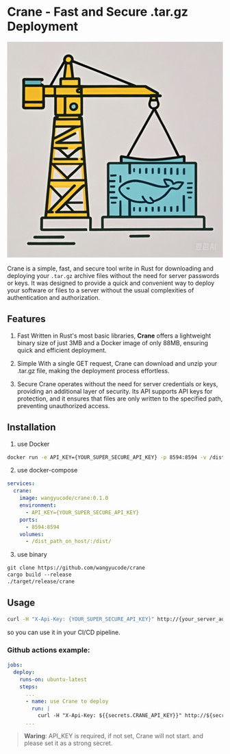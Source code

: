 # Crane - Fast and Secure .tar.gz Deployment

![Crane](logo.jpg)

Crane is a simple, fast, and secure tool write in Rust for downloading and deploying your `.tar.gz` archive files without the need for server passwords or keys. It was designed to provide a quick and convenient way to deploy your software or files to a server without the usual complexities of authentication and authorization.

## Features
1. Fast Written in Rust's most basic libraries, **Crane** offers a lightweight binary size of just 3MB and a Docker image of only 88MB, ensuring quick and efficient deployment.

2. Simple With a single GET request, Crane can download and unzip your .tar.gz file, making the deployment process effortless.

3. Secure Crane operates without the need for server credentials or keys, providing an additional layer of security. Its API supports API keys for protection, and it ensures that files are only written to the specified path, preventing unauthorized access.

## Installation

1. use Docker

```bash
docker run -e API_KEY={YOUR_SUPER_SECURE_API_KEY} -p 8594:8594 -v /dist_path_on_host/:/dist/ wangyucode/crane:0.1.0
```

2. use docker-compose

```yaml
services:
  crane:
    image: wangyucode/crane:0.1.0
    environment:
      - API_KEY={YOUR_SUPER_SECURE_API_KEY}
    ports:
      - 8594:8594
    volumes:
      - /dist_path_on_host/:/dist/
```

3. use binary
```
git clone https://github.com/wangyucode/crane
cargo build --release
./target/release/crane
```


## Usage

```bash
curl -H "X-Api-Key: {YOUR_SUPER_SECURE_API_KEY}" http://{your_server_address}:8594/?url=https://example.com/file.tar.gz
```

so you can use it in your CI/CD pipeline. 

### Github actions example:
```yaml
jobs:
  deploy:
    runs-on: ubuntu-latest
    steps:
      ...
      - name: use Crane to deploy
        run: |
          curl -H "X-Api-Key: ${{secrets.CRANE_API_KEY}}" http://${secrets.SERVER_ADDRESS}:8594/?url=https://github.com/your-repo/your-repo/releases/download/v1.0.0/dist.tar.gz
      ...
```

> **Waring**: API_KEY is required, if not set, Crane will not start. and please set it as a strong secret.